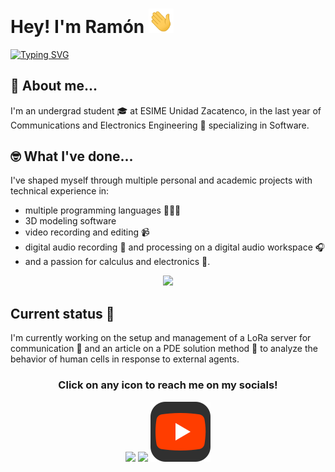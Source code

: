 # Hey! I'm Ramón <img src="https://raw.githubusercontent.com/ABSphreak/ABSphreak/master/gifs/Hi.gif" width="40">

[![Typing SVG](https://readme-typing-svg.demolab.com?font=Cairo+Play&duration=2500&color=FFFFFF&background=191919&size=35&center=true&vCenter=true&multiline=true&repeat=false&random=false&width=1100&height=120&lines=Ram%C3%B3n+E.+Hern%C3%A1ndez+Hdez.;IPN+ESIME+Student+%F0%9F%93%93+%7C+CIC+Researcher%F0%9F%96%A5%EF%B8%8F)](https://git.io/typing-svg)

## 🧐 About me...
I'm an undergrad student 🎓 at ESIME Unidad Zacatenco, in the last year of Communications and Electronics Engineering 🔧 specializing in Software.

## 🤓 What I've done...
I've shaped myself through multiple personal and academic projects with technical experience in:
* multiple programming languages 🧑🏽‍💻
* 3D modeling software
* video recording and editing 📹
* digital audio recording 🎸 and processing on a digital audio workspace 🎧
* and a passion for calculus and electronics 🔌.

<p align="center">
  <img src="https://skillicons.dev/icons?i=ableton,arduino,matlab" />
</p>

## Current status 🔨
I'm currently working on the setup and management of a LoRa server for communication 🛜 and an article on a PDE solution method 📃 to analyze the behavior of human cells in response to external agents.

<h3 align="center">Click on any icon to reach me on my socials!</h3>
<p align="center">
  <a href="https://www.linkedin.com/in/ramonevehdez/"><img src="https://skillicons.dev/icons?i=linkedin" /></a>
  <a href="https://www.instagram.com/ramon_eve/"><img src="https://skillicons.dev/icons?i=instagram" /></a>
  <a href="https://www.youtube.com/@RamstricHdez"><img src="./icons/yT.svg" /></a>
</p>


